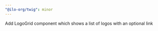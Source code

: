 ```yaml
---
"@ilo-org/twig": minor
---
```


Add LogoGrid component which shows a list of logos with an optional link
